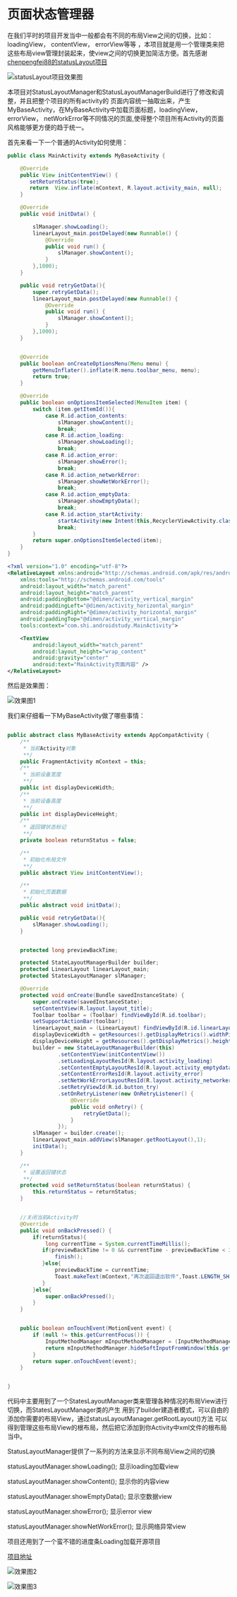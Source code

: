 # 页面状态管理器

在我们平时的项目开发当中一般都会有不同的布局View之间的切换，比如：loadingView， contentView， errorView等等
，本项目就是用一个管理类来把这些布局view管理封装起来，使view之间的切换更加简洁方便。首先感谢
[chenpengfei88的statusLayout项目](https://github.com/chenpengfei88/StatusLayout)

![statusLayout项目效果图](GIF/hao.gif)<br>

本项目对StatusLayoutManager和StatusLayoutManagerBuild进行了修改和调整，并且把整个项目的所有activity的
页面内容统一抽取出来，产生MyBaseActivity，在MyBaseActivity中加载页面标题，loadingView，errorView，
netWorkError等不同情况的页面,使得整个项目所有Activity的页面风格能够更方便的趋于统一。

首先来看一下一个普通的Activity如何使用：
```java
public class MainActivity extends MyBaseActivity {

    @Override
    public View initContentView() {
       setReturnStatus(true);
       return  View.inflate(mContext, R.layout.activity_main, null);
    }

    @Override
    public void initData() {

        slManager.showLoading();
        linearLayout_main.postDelayed(new Runnable() {
            @Override
            public void run() {
                slManager.showContent();
            }
        },1000);
    }

    public void retryGetData(){
        super.retryGetData();
        linearLayout_main.postDelayed(new Runnable() {
            @Override
            public void run() {
                slManager.showContent();
            }
        },1000);
    }


    @Override
    public boolean onCreateOptionsMenu(Menu menu) {
        getMenuInflater().inflate(R.menu.toolbar_menu, menu);
        return true;
    }

    @Override
    public boolean onOptionsItemSelected(MenuItem item) {
        switch (item.getItemId()){
            case R.id.action_contents:
                slManager.showContent();
                break;
            case R.id.action_loading:
                slManager.showLoading();
                break;
            case R.id.action_error:
                slManager.showError();
                break;
            case R.id.action_networkError:
                slManager.showNetWorkError();
                break;
            case R.id.action_emptyData:
                slManager.showEmptyData();
                break;
            case R.id.action_startActivity:
                startActivity(new Intent(this,RecyclerViewActivity.class));
                break;
        }
        return super.onOptionsItemSelected(item);
    }
}

```

```xml
<?xml version="1.0" encoding="utf-8"?>
<RelativeLayout xmlns:android="http://schemas.android.com/apk/res/android"
    xmlns:tools="http://schemas.android.com/tools"
    android:layout_width="match_parent"
    android:layout_height="match_parent"
    android:paddingBottom="@dimen/activity_vertical_margin"
    android:paddingLeft="@dimen/activity_horizontal_margin"
    android:paddingRight="@dimen/activity_horizontal_margin"
    android:paddingTop="@dimen/activity_vertical_margin"
    tools:context="com.shi.androidstudy.MainActivity">

    <TextView
        android:layout_width="match_parent"
        android:layout_height="wrap_content"
        android:gravity="center"
        android:text="MainActivity页面内容" />
</RelativeLayout>

```
然后是效果图：

![效果图1](GIF/GIF_01.gif)<br>


我们来仔细看一下MyBaseActivity做了哪些事情：

```java

public abstract class MyBaseActivity extends AppCompatActivity {
    /**
     * 当前Activity对象
     **/
    public FragmentActivity mContext = this;
    /**
     * 当前设备宽度
     **/
    public int displayDeviceWidth;
    /**
     * 当前设备高度
     **/
    public int displayDeviceHeight;
    /**
     * 返回键状态标记
     **/
    private boolean returnStatus = false;

    /**
     * 初始化布局文件
     **/
    public abstract View initContentView();

    /**
     * 初始化页面数据
     **/
    public abstract void initData();

    public void retryGetData(){
        slManager.showLoading();
    }


    protected long previewBackTime;

    protected StateLayoutManagerBuilder builder;
    protected LinearLayout linearLayout_main;
    protected StatesLayoutManager slManager;

    @Override
    protected void onCreate(Bundle savedInstanceState) {
        super.onCreate(savedInstanceState);
        setContentView(R.layout.layout_title);
        Toolbar toolbar = (Toolbar) findViewById(R.id.toolbar);
        setSupportActionBar(toolbar);
        linearLayout_main = (LinearLayout) findViewById(R.id.linearLayout_main);
        displayDeviceWidth = getResources().getDisplayMetrics().widthPixels;
        displayDeviceHeight = getResources().getDisplayMetrics().heightPixels;
        builder = new StateLayoutManagerBuilder(this)
                .setContentView(initContentView())
                .setLoadingLayoutResId(R.layout.activity_loading)
                .setContentEmptyLayoutResId(R.layout.activity_emptydata)
                .setContentErrorResId(R.layout.activity_error)
                .setNetWorkErrorLayoutResId(R.layout.activity_networkerror)
                .setRetryViewId(R.id.button_try)
                .setOnRetryListener(new OnRetryListener() {
                    @Override
                    public void onRetry() {
                        retryGetData();
                    }
                });
        slManager = builder.create();
        linearLayout_main.addView(slManager.getRootLayout(),1);
        initData();
    }

    /**
     * 设置返回键状态
     **/
    protected void setReturnStatus(boolean returnStatus) {
        this.returnStatus = returnStatus;
    }


	//关闭当前Activity时
	@Override
	public void onBackPressed() {
		if(returnStatus){
            long currentTime = System.currentTimeMillis();
           if(previewBackTime != 0 && currentTime - previewBackTime < 300){
               finish();
           }else{
               previewBackTime = currentTime;
               Toast.makeText(mContext,"再次返回退出软件",Toast.LENGTH_SHORT).show();
           }
		}else{
			super.onBackPressed();
		}
	}


    public boolean onTouchEvent(MotionEvent event) {
        if (null != this.getCurrentFocus()) {
            InputMethodManager mInputMethodManager = (InputMethodManager) getSystemService(INPUT_METHOD_SERVICE);
            return mInputMethodManager.hideSoftInputFromWindow(this.getCurrentFocus().getWindowToken(), 0);
        }
        return super.onTouchEvent(event);
    }


}
```
代码中主要用到了一个StatesLayoutManager类来管理各种情况的布局View进行切换，而StatesLayoutManager类的产生
用到了builder建造者模式，可以自由的添加你需要的布局View，通过statusLayoutManager.getRootLayout()方法
可以得到管理这些布局View的根布局，然后把它添加到你Activity中xml文件的根布局当中。

StatusLayoutManager提供了一系列的方法来显示不同布局View之间的切换

statusLayoutManager.showLoading(); 显示loading加载view

statusLayoutManager.showContent(); 显示你的内容view

statusLayoutManager.showEmptyData(); 显示空数据view

statusLayoutManager.showError(); 显示error view

statusLayoutManager.showNetWorkError();  显示网络异常view

项目还用到了一个蛮不错的进度条Loading加载开源项目

[项目地址](https://github.com/81813780/AVLoadingIndicatorView)

![效果图2](GIF/GIF_02.gif)<br>

![效果图3](GIF/GIF_03.gif)<br>

